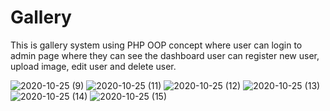# Gallery
This is gallery system using PHP OOP concept where user can login to admin page where they can see the dashboard user can register new user, upload image,
edit user and delete user.



![2020-10-25 (9)](https://user-images.githubusercontent.com/15255355/97111749-ed897680-16b6-11eb-8973-229bad869e24.png)
![2020-10-25 (11)](https://user-images.githubusercontent.com/15255355/97111750-ed897680-16b6-11eb-8825-16e929fbd9db.png)
![2020-10-25 (12)](https://user-images.githubusercontent.com/15255355/97111751-ed897680-16b6-11eb-9477-8fa43f604c97.png)
![2020-10-25 (13)](https://user-images.githubusercontent.com/15255355/97111752-ee220d00-16b6-11eb-8f2f-a3b2d28356e8.png)
![2020-10-25 (14)](https://user-images.githubusercontent.com/15255355/97111753-ee220d00-16b6-11eb-8ceb-6e9535b7082f.png)
![2020-10-25 (15)](https://user-images.githubusercontent.com/15255355/97111754-ee220d00-16b6-11eb-9c83-9186fb45311b.png)
